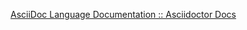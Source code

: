 [AsciiDoc Language Documentation :: Asciidoctor Docs](https://docs.asciidoctor.org/asciidoc/latest/)